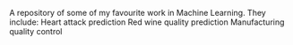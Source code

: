 A repository of some of my favourite work in Machine Learning. They include:
Heart attack prediction
Red wine quality prediction
Manufacturing quality control
